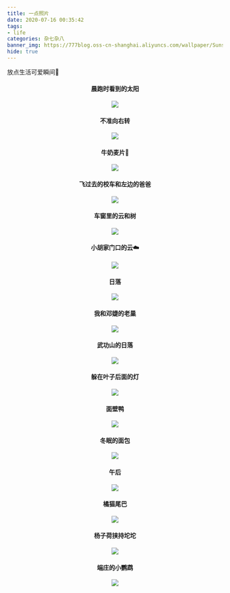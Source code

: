 ```yaml
---
title: 一点照片
date: 2020-07-16 00:35:42
tags:
- life
categories: 杂七杂八
banner_img: https://777blog.oss-cn-shanghai.aliyuncs.com/wallpaper/Sunset_by_Banned.png
hide: true
---
```

放点生活可爱瞬间🧸
<!--more-->
<center>

#### 晨跑时看到的太阳
![](https://777blog.oss-cn-shanghai.aliyuncs.com/blog%20album/run_sun.jpeg)

#### 不准向右转
![](https://777blog.oss-cn-shanghai.aliyuncs.com/blog%20album/cloud_red.jpeg)

#### 牛奶麦片🥛
![](https://777blog.oss-cn-shanghai.aliyuncs.com/blog%20album/milk.jpeg)

#### 飞过去的校车和左边的爸爸
![](https://777blog.oss-cn-shanghai.aliyuncs.com/blog%20album/car_dad.jpeg)

#### 车窗里的云和树
![](https://777blog.oss-cn-shanghai.aliyuncs.com/blog%20album/tree_cloud.jpeg)

#### 小胡家门口的云☁️
![](https://777blog.oss-cn-shanghai.aliyuncs.com/blog%20album/hu_cloud.jpeg)

#### 日落
![](https://777blog.oss-cn-shanghai.aliyuncs.com/blog%20album/sunset.jpeg)

#### 我和邓婕的老巢
![](https://777blog.oss-cn-shanghai.aliyuncs.com/blog%20album/home.jpeg)

#### 武功山的日落
![](https://777blog.oss-cn-shanghai.aliyuncs.com/blog%20album/wgs_sunset.jpeg)

#### 躲在叶子后面的灯
![](https://777blog.oss-cn-shanghai.aliyuncs.com/blog%20album/tree_light.jpeg)

#### 面壁鸭
![](https://777blog.oss-cn-shanghai.aliyuncs.com/blog%20album/mianbi_ya.jpeg)

#### 冬眠的面包
![](https://777blog.oss-cn-shanghai.aliyuncs.com/blog%20album/bakery.jpeg)

#### 午后
![](https://777blog.oss-cn-shanghai.aliyuncs.com/blog%20album/afternoon.jpeg)

#### 橘猫尾巴
![](https://777blog.oss-cn-shanghai.aliyuncs.com/blog%20album/cat_tail.jpeg)

#### 杨子荷挟持坨坨
![](https://777blog.oss-cn-shanghai.aliyuncs.com/blog%20album/cat_catch.jpeg)

#### 端庄的小鹦鹉
![](https://777blog.oss-cn-shanghai.aliyuncs.com/blog%20album/parrot.jpeg)

</center>